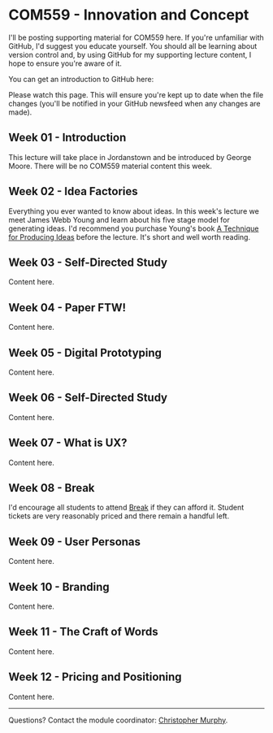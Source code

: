 COM559 - Innovation and Concept
===============================

I'll be posting supporting material for COM559 here. If you're unfamiliar with GitHub, I'd suggest you educate yourself. You should all be learning about version control and, by using GitHub for my supporting lecture content, I hope to ensure you're aware of it.

You can get an introduction to GitHub here: 

Please watch this page. This will ensure you're kept up to date when the file changes (you'll be notified in your GitHub newsfeed when any changes are made).


Week 01 - Introduction
----------------------

This lecture will take place in Jordanstown and be introduced by George Moore. There will be no COM559 material content this week.


Week 02 - Idea Factories
------------------------

Everything you ever wanted to know about ideas. In this week's lecture we meet James Webb Young and learn about his five stage model for generating ideas. I'd recommend you purchase Young's book [A Technique for Producing Ideas](http://j.mp/atechniqueforproducingideas) before the lecture. It's short and well worth reading.


Week 03 - Self-Directed Study
-----------------------------

Content here.


Week 04 - Paper FTW!
--------------------

Content here.


Week 05 - Digital Prototyping
-----------------------------

Content here.


Week 06 - Self-Directed Study
-----------------------------

Content here.


Week 07 - What is UX?
---------------------

Content here.


Week 08 - Break
---------------

I'd encourage all students to attend [Break](http://breakconf.org) if they can afford it. Student tickets are very reasonably priced and there remain a handful left.


Week 09 - User Personas
-----------------------

Content here.


Week 10 - Branding
------------------

Content here.


Week 11 - The Craft of Words
----------------------------

Content here.


Week 12 - Pricing and Positioning
---------------------------------

Content here.


----


Questions? Contact the module coordinator: [Christopher Murphy](mailto:chris.murphy@ulster.ac.uk?Subject=COM559).

